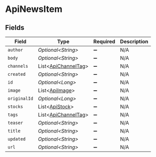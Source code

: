 # ApiNewsItem


## Fields

| Field                                                            | Type                                                             | Required                                                         | Description                                                      |
| ---------------------------------------------------------------- | ---------------------------------------------------------------- | ---------------------------------------------------------------- | ---------------------------------------------------------------- |
| `author`                                                         | *Optional\<String>*                                              | :heavy_minus_sign:                                               | N/A                                                              |
| `body`                                                           | *Optional\<String>*                                              | :heavy_minus_sign:                                               | N/A                                                              |
| `channels`                                                       | List\<[ApiChannelTag](../../models/components/ApiChannelTag.md)> | :heavy_minus_sign:                                               | N/A                                                              |
| `created`                                                        | *Optional\<String>*                                              | :heavy_minus_sign:                                               | N/A                                                              |
| `id`                                                             | *Optional\<Long>*                                                | :heavy_minus_sign:                                               | N/A                                                              |
| `image`                                                          | List\<[ApiImage](../../models/components/ApiImage.md)>           | :heavy_minus_sign:                                               | N/A                                                              |
| `originalId`                                                     | *Optional\<Long>*                                                | :heavy_minus_sign:                                               | N/A                                                              |
| `stocks`                                                         | List\<[ApiStock](../../models/components/ApiStock.md)>           | :heavy_minus_sign:                                               | N/A                                                              |
| `tags`                                                           | List\<[ApiChannelTag](../../models/components/ApiChannelTag.md)> | :heavy_minus_sign:                                               | N/A                                                              |
| `teaser`                                                         | *Optional\<String>*                                              | :heavy_minus_sign:                                               | N/A                                                              |
| `title`                                                          | *Optional\<String>*                                              | :heavy_minus_sign:                                               | N/A                                                              |
| `updated`                                                        | *Optional\<String>*                                              | :heavy_minus_sign:                                               | N/A                                                              |
| `url`                                                            | *Optional\<String>*                                              | :heavy_minus_sign:                                               | N/A                                                              |